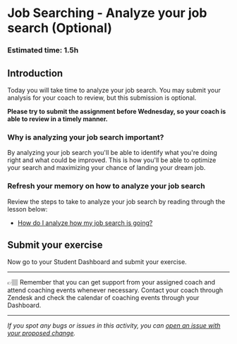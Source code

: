 # Job Searching - Analyze your job search (Optional)

### **Estimated time**: 1.5h

## Introduction

Today you will take time to analyze your job search. You may submit your analysis for your coach to review, but this submission is optional.

**Please try to submit the assignment before Wednesday, so your coach is able to review in a timely manner.**

### Why is analyzing your job search important?

By analyzing your job search you'll be able to identify what you're doing right and what could be improved. This is how you'll be able to optimize your search and maximizing your chance of landing your dream job.

### Refresh your memory on how to analyze your job search

Review the steps to take to analyze your job search by reading through the lesson below:

- [How do I analyze how my job search is going?](https://github.com/matovu-farid/curriculum-professional-skills/blob/main/job-search/how-do-i-analyze-how-my-job-search-is-going.md)

## Submit your exercise

Now go to your Student Dashboard and submit your exercise.

---

👉🏽 Remember that you can get support from your assigned coach and attend coaching events whenever necessary. Contact your coach through Zendesk and check the calendar of coaching events through your Dashboard.

---

_If you spot any bugs or issues in this activity, you can [open an issue with your proposed change](https://github.com/microverseinc/curriculum-transversal-skills/blob/main/git-github/articles/open_issue.md)._
